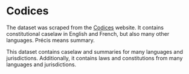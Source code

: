 # Codices

The dataset was scraped from the [Codices](www.codices.coe.int) website.
It contains constitutional caselaw in English and French, but also many other languages.
Précis means summary.

This dataset contains caselaw and summaries for many languages and jurisdictions.
Additionally, it contains laws and constitutions from many languages and jurisdictions.

